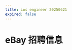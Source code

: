 ```yaml
---
title: ios engineer 20250621
expired: false
---
```


# eBay 招聘信息

<JobPostingTable job-posting-json-path="ebay/data/ios-engineer-20250621.json"/>
